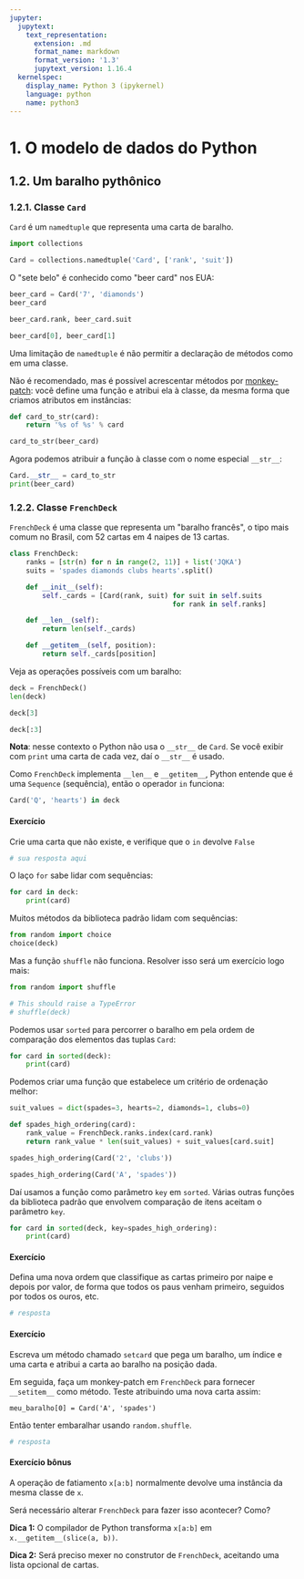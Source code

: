 ```yaml
---
jupyter:
  jupytext:
    text_representation:
      extension: .md
      format_name: markdown
      format_version: '1.3'
      jupytext_version: 1.16.4
  kernelspec:
    display_name: Python 3 (ipykernel)
    language: python
    name: python3
---
```


# 1. O modelo de dados do Python

## 1.2. Um baralho pythônico



### 1.2.1. Classe `Card`



`Card` é um `namedtuple` que representa uma carta de baralho.

```python
import collections

Card = collections.namedtuple('Card', ['rank', 'suit'])
```

O "sete belo" é conhecido como "beer card" nos EUA:

```python
beer_card = Card('7', 'diamonds')
beer_card
```

```python
beer_card.rank, beer_card.suit
```

```python
beer_card[0], beer_card[1]
```

Uma limitação de `namedtuple` é não permitir a declaração de métodos como em uma classe.

Não é recomendado, mas é possível acrescentar métodos por [monkey-patch](https://en.wikipedia.org/wiki/Monkey_patch): você define uma função e atribui ela à classe, da mesma forma que criamos atributos em instâncias:

```python
def card_to_str(card):
    return '%s of %s' % card

card_to_str(beer_card)
```

Agora podemos atribuir a função à classe com o nome especial `__str__`:

```python
Card.__str__ = card_to_str
print(beer_card)
```

### 1.2.2. Classe `FrenchDeck`

`FrenchDeck` é uma classe que representa um "baralho francês", o tipo mais comum no Brasil, com 52 cartas em 4 naipes de 13 cartas.

```python
class FrenchDeck:
    ranks = [str(n) for n in range(2, 11)] + list('JQKA')
    suits = 'spades diamonds clubs hearts'.split()

    def __init__(self):
        self._cards = [Card(rank, suit) for suit in self.suits
                                        for rank in self.ranks]

    def __len__(self):
        return len(self._cards)

    def __getitem__(self, position):
        return self._cards[position]
```

Veja as operações possíveis com um baralho:

```python
deck = FrenchDeck()
len(deck)
```

```python
deck[3]
```

```python
deck[:3]
```

**Nota**: nesse contexto o Python não usa o `__str__` de `Card`. Se você exibir com `print` uma carta de cada vez, daí o `__str__` é usado.

Como `FrenchDeck` implementa `__len__` e `__getitem__`, Python entende que é uma `Sequence` (sequência), então o operador `in` funciona:

```python
Card('Q', 'hearts') in deck
```

#### Exercício

Crie uma carta que não existe, e verifique que o `in` devolve `False`

```python
# sua resposta aqui
```

O laço `for` sabe lidar com sequências:

```python
for card in deck:
    print(card)
```

Muitos métodos da biblioteca padrão lidam com sequências:

```python
from random import choice
choice(deck)
```

Mas a função `shuffle` não funciona. Resolver isso será um exercício logo mais:

```python
from random import shuffle

# This should raise a TypeError
# shuffle(deck)
```

Podemos usar `sorted` para percorrer o baralho em pela ordem de comparação dos elementos das tuplas `Card`:

```python
for card in sorted(deck):
    print(card)
```

Podemos criar uma função que estabelece um critério de ordenação melhor:

```python
suit_values = dict(spades=3, hearts=2, diamonds=1, clubs=0)

def spades_high_ordering(card):
    rank_value = FrenchDeck.ranks.index(card.rank)
    return rank_value * len(suit_values) + suit_values[card.suit]
```

```python
spades_high_ordering(Card('2', 'clubs'))
```

```python
spades_high_ordering(Card('A', 'spades'))
```

Daí usamos a função como parâmetro `key` em `sorted`. Várias outras funções da biblioteca padrão que envolvem comparação de itens aceitam o parâmetro `key`.

```python
for card in sorted(deck, key=spades_high_ordering):
    print(card)
```

#### Exercício

Defina uma nova ordem que classifique as cartas primeiro por naipe e depois por valor, de forma que todos os paus venham primeiro, seguidos por todos os ouros, etc.

```python
# resposta
```

#### Exercício

Escreva um método chamado `setcard` que pega um baralho, um índice e uma carta e atribui a carta ao baralho na posição dada.

Em seguida, faça um monkey-patch em `FrenchDeck` para fornecer `__setitem__` como método. Teste atribuindo uma nova carta assim:

```meu_baralho[0] = Card('A', 'spades')```

Então tenter embaralhar usando `random.shuffle`.

```python
# resposta
```

#### Exercício bônus

A operação de fatiamento `x[a:b]` normalmente devolve uma instância da mesma classe de `x`.

Será necessário alterar `FrenchDeck` para fazer isso acontecer? Como?

**Dica 1:** O compilador de Python transforma `x[a:b]` em `x.__getitem__(slice(a, b))`.  

**Dica 2:** Será preciso mexer no construtor de `FrenchDeck`, aceitando uma lista opcional de cartas.
